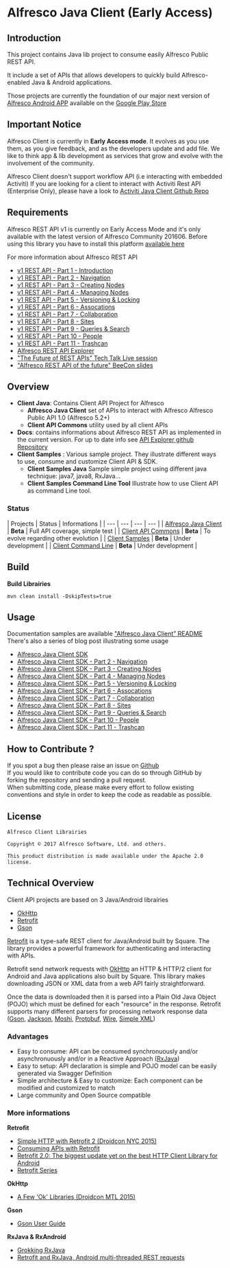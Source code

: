# Alfresco Java Client (Early Access)

## Introduction
This project contains Java lib project to consume easily Alfresco Public REST API.

It include a set of APIs that allows developers to quickly build Alfresco-enabled Java & Android applications. 

Those projects are currently the foundation of our major next version of [Alfresco Android APP](https://github.com/Alfresco/alfresco-android-app) available on the [Google Play Store](https://play.google.com/store/apps/details?id=org.alfresco.mobile.android.application)

## Important Notice

Alfresco Client is currently in **Early Access mode**. It evolves as you use them, as you give feedback, and as the developers update and add file. We like to think app & lib development as services that grow and evolve with the involvement of the community.

Alfresco Client doesn't support workflow API (i.e interacting with embedded Activiti)
If you are looking for a client to interact with Activiti Rest API (Enterprise Only), please have a look to [Activiti Java Client Github Repo](https://github.com/Alfresco/activiti-client-sdk)

## Requirements

Alfresco REST API v1 is currently on Early Access Mode and it's only available with the latest version of Alfresco Community 201606.
Before using this library you have to install this platform [available here](https://wiki.alfresco.com/wiki/Alfresco_Community_Edition_201606_EA_Release_Notes)

For more information about Alfresco REST API
- [v1 REST API - Part 1 - Introduction](https://community.alfresco.com/community/ecm/blog/2016/10/11/v1-rest-api-part-1-introduction)
- [v1 REST API - Part 2 - Navigation](https://community.alfresco.com/community/ecm/blog/2016/10/17/v1-rest-api-part-2-navigation)
- [v1 REST API - Part 3 - Creating Nodes](https://community.alfresco.com/community/ecm/blog/2016/10/24/v1-rest-api-part-3-creating-nodes)
- [v1 REST API - Part 4 - Managing Nodes](https://community.alfresco.com/community/ecm/blog/2016/11/02/v1-rest-api-part-4-managing-nodes)
- [v1 REST API - Part 5 - Versioning & Locking](https://community.alfresco.com/community/ecm/blog/2016/11/11/v1-rest-api-part-5-versioning-locking)
- [v1 REST API - Part 6 - Assocations](https://community.alfresco.com/community/ecm/blog/2016/11/23/v1-rest-api-part-6-associations)
- [v1 REST API - Part 7 - Collaboration](https://community.alfresco.com/community/ecm/blog/2016/12/14/v1-rest-api-part-7-collaboration)
- [v1 REST API - Part 8 - Sites](https://community.alfresco.com/community/ecm/blog/2017/02/24/v1-rest-api-part-8-sites)
- [v1 REST API - Part 9 - Queries & Search](https://community.alfresco.com/community/ecm/blog/2017/04/11/v1-rest-api-part-9-queries-search)
- [v1 REST API - Part 10 - People](https://community.alfresco.com/community/ecm/blog/2017/04/18/v1-rest-api-part-10-people)
- [v1 REST API - Part 11 - Trashcan](https://community.alfresco.com/community/ecm/blog/2017/04/24/v1-rest-api-part-11-trashcan)
- [Alfresco REST API Explorer](https://api-explorer.alfresco.com/api-explorer/)
- ["The Future of REST APIs” Tech Talk Live session](https://www.youtube.com/watch?v=LCw7fe1pVSw)
- ["Alfresco REST API of the future" BeeCon slides](http://www.slideshare.net/jvonka/alfresco-rest-api-of-the-future-is-closer-than-you-think)


## Overview
- **Client Java**: Contains Client API Project for Alfresco
    * **Alfresco Java Client** set of APIs to interact with Alfresco Alfresco Public API 1.0 (Alfresco 5.2+)
    * **Client API Commons** utility used by all client APIs
- **Docs**: contains informations about Alfresco REST API as implemented in the current version. For up to date info see [API Explorer github Repository](https://github.com/Alfresco/rest-api-explorer/tree/master/src/main/webapp/definitions)
- **Client Samples** : Various sample project. They illustrate different ways to use, consume and customize Client API & SDK.
    * **Client Samples Java** Sample simple project using different java technique: java7, java8, RxJava...
    * **Client Samples Command Line Tool** Illustrate how to use Client API as command Line tool.

### Status
| Projects | Status | Informations |
| --- | --- | --- | --- |
| [Alfresco Java Client](client-java/alfresco-java-client) | **Beta** | Full API coverage, simple test |
| [Client API Commons](client-java/client-commons) | **Beta** | To evolve regarding other evolution |
| [Client Samples](client-samples/client-samples-java) | **Beta** | Under development |
| [Client Command Line](client-samples/client-samples-cli) | **Beta** | Under development |

## Build

**Build Librairies**
    
    mvn clean install -DskipTests=true

## Usage

Documentation samples are available ["Alfresco Java Client” README](https://github.com/Alfresco/alfresco-client-sdk/tree/master/client-java/alfresco-java-client)<br/>
There's also a series of blog post illustrating some usage
- [Alfresco Java Client SDK](https://community.alfresco.com/community/ecm/blog/2016/11/17/alfresco-java-client-sdk)
- [Alfresco Java Client SDK - Part 2 - Navigation](https://community.alfresco.com/community/ecm/blog/2016/11/17/alfresco-java-client-sdk-usage)
- [Alfresco Java Client SDK - Part 3 - Creating Nodes](https://community.alfresco.com/community/ecm/blog/2016/11/17/alfresco-java-client-sdk-usage-part-3)
- [Alfresco Java Client SDK - Part 4 - Managing Nodes](https://community.alfresco.com/community/ecm/blog/2016/11/17/alfresco-java-client-sdk-usage-part-4)
- [Alfresco Java Client SDK - Part 5 - Versioning & Locking](https://community.alfresco.com/community/ecm/blog/2016/11/17/alfresco-java-client-sdk-usage-part-5)
- [Alfresco Java Client SDK - Part 6 - Assocations](https://community.alfresco.com/community/ecm/blog/2016/11/25/alfresco-java-client-sdk-usage-part-6)
- [Alfresco Java Client SDK - Part 7 - Collaboration](https://community.alfresco.com/community/ecm/blog/2017/04/26/alfresco-java-client-sdk-usage-part-7)
- [Alfresco Java Client SDK - Part 8 - Sites](https://community.alfresco.com/community/ecm/blog/2017/04/26/alfresco-java-client-sdk-usage-part-8)
- [Alfresco Java Client SDK - Part 9 - Queries & Search](https://community.alfresco.com/community/ecm/blog/2017/04/26/alfresco-java-client-sdk-usage-part-9)
- [Alfresco Java Client SDK - Part 10 - People](https://community.alfresco.com/community/ecm/blog/2017/04/26/alfresco-java-client-sdk-usage-part-10)
- [Alfresco Java Client SDK - Part 11 - Trashcan](https://community.alfresco.com/community/ecm/blog/2017/04/26/alfresco-java-client-sdk-usage-part-11)
	
## How to Contribute ?

If you spot a bug then please raise an issue on [Github](https://github.com/Alfresco/alfresco-client-sdk/issues?q=is%3Aopen+sort%3Acreated-desc)<br/>
If you would like to contribute code you can do so through GitHub by forking the repository and sending a pull request.<br/>
When submitting code, please make every effort to follow existing conventions and style in order to keep the code as readable as possible.<br/>
	
## License

    Alfresco Client Librairies

    Copyright © 2017 Alfresco Software, Ltd. and others.

    This product distribution is made available under the Apache 2.0 license.
    
 

## Technical Overview
Client API projects are based on 3 Java/Android librairies

* [OkHttp][2]
* [Retrofit][1]
* [Gson][3]

[Retrofit][1] is a type-safe REST client for Java/Android built by Square. The library provides a powerful framework for authenticating and interacting with APIs.

Retrofit send network requests with [OkHttp][2] an HTTP & HTTP/2 client for Android and Java applications also built by Square. This library makes downloading JSON or XML data from a web API fairly straightforward. 

Once the data is downloaded then it is parsed into a Plain Old Java Object (POJO) which must be defined for each "resource" in the response. Retrofit supports many different parsers for processing network response data ([Gson][3], [Jackson][4], [Moshi][5], [Protobuf][6], [Wire][7], [Simple XML][8])

### Advantages

* Easy to consume: API can be consumed synchronuously and/or asynchronuously and/or in a Reactive Approach ([RxJava][9])
* Easy to setup: API declaration is simple and POJO model can be easily generated via Swagger Definition
* Simple architecture & Easy to customize: Each component can be modified and customized to match 
* Large community and Open Source compatible	
	
### More informations

**Retrofit**

- [Simple HTTP with Retrofit 2 (Droidcon NYC 2015)](https://speakerdeck.com/jakewharton/simple-http-with-retrofit-2-droidcon-nyc-2015)
- [Consuming APIs with Retrofit](https://guides.codepath.com/android/Consuming-APIs-with-Retrofit#setup)
- [Retrofit 2.0: The biggest update yet on the best HTTP Client Library for Android](http://inthecheesefactory.com/blog/retrofit-2.0/en)
- [Retrofit Series](https://futurestud.io/blog/retrofit-2-upgrade-guide-from-1-9)

**OkHttp**

- [A Few 'Ok' Libraries (Droidcon MTL 2015)](https://speakerdeck.com/jakewharton/a-few-ok-libraries-droidcon-mtl-2015)

**Gson**

- [Gson User Guide](https://github.com/google/gson/blob/master/UserGuide.md)

**RxJava & RxAndroid**

- [Grokking RxJava](http://blog.danlew.net/2014/09/15/grokking-rxjava-part-1/)
- [Retrofit and RxJava, Android multi-threaded REST requests](http://randomdotnext.com/retrofit-rxjava/)

   
[1]: http://square.github.io/retrofit/
[2]: http://square.github.io/okhttp/
[3]: https://github.com/google/gson
[4]: http://wiki.fasterxml.com/JacksonHome
[5]: http://github.com/square/moshi
[6]: http://github.com/google/protobuf
[7]: http://github.com/square/wire
[8]: http://simple.sourceforge.net/
[9]: https://github.com/ReactiveX/RxJava